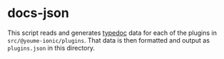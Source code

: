 # docs-json

This script reads and generates [typedoc](https://github.com/TypeStrong/typedoc) data for each of the plugins in `src/@youme-ionic/plugins`. That data is then formatted and output as `plugins.json` in this directory.